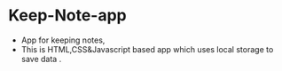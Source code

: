 # Keep-Note-app
 - App for keeping notes,
 - This is HTML,CSS&Javascript based app which uses local storage to save data .


